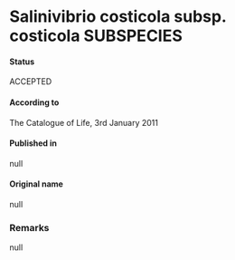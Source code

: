 Salinivibrio costicola subsp. costicola SUBSPECIES
=======

#### Status
ACCEPTED

#### According to
The Catalogue of Life, 3rd January 2011

#### Published in
null

#### Original name
null

### Remarks
null